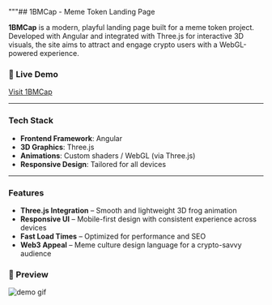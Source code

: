 """##  1BMCap - Meme Token Landing Page

**1BMCap** is a modern, playful landing page built for a meme token project. Developed with Angular and integrated with Three.js for interactive 3D visuals, the site aims to attract and engage crypto users with a WebGL-powered experience.

### 🔗 Live Demo

 [Visit 1BMCap](https://www.1bmcap.com)

---

###  Tech Stack

- **Frontend Framework**: Angular
- **3D Graphics**: Three.js
- **Animations**: Custom shaders / WebGL (via Three.js)
- **Responsive Design**: Tailored for all devices

---

###  Features

-  **Three.js Integration** – Smooth and lightweight 3D frog animation
-  **Responsive UI** – Mobile-first design with consistent experience across devices
-  **Fast Load Times** – Optimized for performance and SEO
-  **Web3 Appeal** – Meme culture design language for a crypto-savvy audience

### 📸 Preview

![demo gif](assets/demo.gif)
